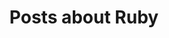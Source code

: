 ---
layout: tagpage
title: Posts about Ruby
tag: ruby
permalink: /tags/ruby/ # This is only required for pretty links.
---